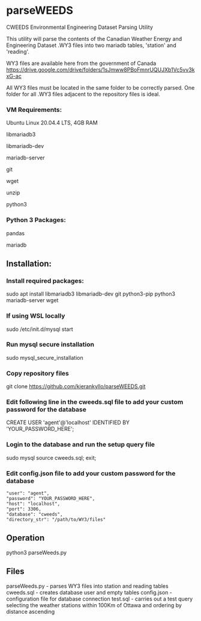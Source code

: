 # parseWEEDS
CWEEDS Environmental Engineering Dataset Parsing Utility

This utility will parse the contents of the Canadian Weather Energy and Engineering Dataset .WY3 files into two mariadb tables, 'station' and 'reading'. 

WY3 files are available here from the government of Canada https://drive.google.com/drive/folders/1sJmww8PBoFmnrUQUJXb1Vc5vv3kxG-ac

All WY3 files must be located in the same folder to be correctly parsed. One folder for all .WY3 files adjacent to the repository files is ideal.

### VM Requirements:
Ubuntu Linux 20.04.4 LTS, 4GB RAM

libmariadb3

libmariadb-dev

mariadb-server

git

wget

unzip

python3

### Python 3 Packages:
pandas

mariadb

## Installation:

### Install required packages:
sudo apt install libmariadb3 libmariadb-dev git python3-pip python3 mariadb-server wget

### If using WSL locally
sudo /etc/init.d/mysql start

### Run mysql secure installation
sudo mysql_secure_installation

### Copy repository files
git clone https://github.com/kierankyllo/parseWEEDS.git

### Edit following line in the cweeds.sql file to add your custom password for the database
CREATE USER 'agent'@'localhost' IDENTIFIED BY 'YOUR_PASSWORD_HERE';

### Login to the database and run the setup query file
sudo mysql
source cweeds.sql;
exit;

### Edit config.json file to add your custom password for the database 

    "user": "agent",
    "password": "YOUR_PASSWORD_HERE",
    "host": "localhost",
    "port": 3306,
    "database": "cweeds",
    "directory_str": "/path/to/WY3/files"

## Operation
python3 parseWeeds.py

## Files
parseWeeds.py - parses WY3 files into station and reading tables
cweeds.sql - creates database user and empty tables
config.json - configuration file for database connection
test.sql - carries out a test query selecting the weather stations within 100Km of Ottawa and ordering by distance ascending
